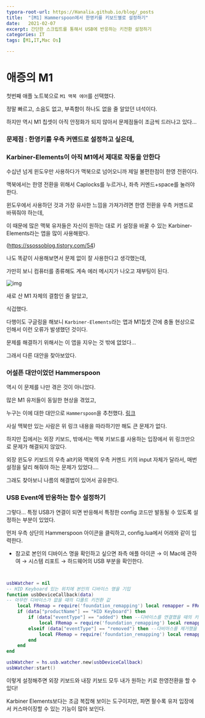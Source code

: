 ```yaml
---
typora-root-url: https://Hanalia.github.io/blog/_posts
title:  "[M1] Hammerspoon에서 한영키를 키보드별로 설정하기"
date:   2021-02-07
excerpt: 간단한 스크립트를 통해서 USB에 반응하는 키전환 설정하기
categories: IT
tags: [M1,IT,Mac Os]

---
```






# 애증의 M1 



첫번째 애플 노트북으로 `M1 맥북 에어`를 선택했다.



정말 빠르고, 소음도 없고, 부족함이 하나도 없을 줄 알았던 녀석이다.



하지만 역시 M1 칩셋이 아직 안정화가 되지 않아서 문제점들이 조금씩 드러나고 있다...



### 문제점 : 한영키를 우측 커멘드로 설정하고 싶은데, 

### Karbiner-Elements이 아직 M1에서 제대로 작동을 안한다



수십년 넘게 윈도우만 사용하다가 맥북으로 넘어오니까 제일 불편한점이 한영 전환이다.

맥북에서는 한영 전환을 위해서 Caplocks를 누르거나,  좌측 커멘드+space를 눌러야 한다.

윈도우에서 사용하던 것과 가장 유사한 느낌을 가져가려면 한영 전환을 우측 커멘드로 바꿔줘야 하는데,

이 때문에 많은 맥북 유저들은 자신이 원하는 대로 키 설정을 바꿀 수 있는 Karbiner-Elements라는 앱을 많이 사용해왔다.

(https://ssossoblog.tistory.com/54)

나도 똑같이 사용해보면서 문제 없이 잘 사용한다고 생각했는데,



가만히 보니 컴퓨터를 종류해도 계속 에러 메시지가 나오고 재부팅이 된다.



![img](https://149493502.v2.pressablecdn.com/wp-content/uploads/2020/12/your-computer-was-restarted-because-of-a-problem-big-sur.jpg)



새로 산 M1 자체의 결함인 줄 알았고,

식겁했다.



다행이도 구글링을 해보니 `Karbiner-Elements`라는 앱과 M1칩셋 간에 충돌 현상으로 인해서 이런 오류가 발생했던 것이다.

문제를 해결하기 위해서는 이 앱을 지우는 것 밖에 없었다...



그래서 다른 대안을 찾아보았다.





### 어설픈 대안이었던 Hammerspoon



역시 이 문제를 나만 겪은 것이 아니었다.



많은 M1 유저들이 동일한 현상을 겪었고,

누구는 이에 대한 대안으로 `Hammerspoon`을 추천했다. [링크](https://deftkang.tistory.com/192)



사실 맥북만 있는 사람은 위 링크 내용을 따라하기만 해도 큰 문제가 없다.



하지만 집에서는 외장 키보드, 밖에서는 맥북 키보드를 사용하는 입장에서 위 링크만으로 문제가 해결되지 않았다.



외장 윈도우 키보드의 우측 alt키와 맥북의 우측 커멘드 키의 input 자체가 달라서, 매번 설정을 달리 해줘야 하는 문제가 있었다....



그래도 찾아보니 나름의 해결법이 있어서 공유한다.



### USB Event에 반응하는 함수 설정하기



그렇다... 특정 USB가 연결이 되면 반응해서 특정한 config 코드만 발동될 수 있도록 설정하는 부분이 있었다.

먼저 우측 상단의 Hammerspoon 아이콘을 클릭하고, config.lua에서 어래와 같이 입력한다.



* 참고로 본인의 디바이스 명을 확인하고 싶으면 좌측 애플 아이콘 → 이 Mac에 관하여 → 시스템 리포트 → 하드웨어의 USB 부분을 확인한다. 



````lua


usbWatcher = nil
-- HID Keyboard 있는 위치에 본인의 디바이스 명을 기입
function usbDeviceCallback(data)
-- 아무런 디바이스가 없을 때의 디폴트 키전환 값
    local FRemap = require('foundation_remapping') local remapper = FRemap.new() remapper:remap('rcmd', 'f18') remapper:register()
    if (data["productName"] == "HID Keyboard") then
        if (data["eventType"] == "added") then --디바이스를 연결했을 때의 키전환 (lcmd -> f18)
            local FRemap = require('foundation_remapping') local remapper = FRemap.new() remapper:remap('lcmd', 'f18') remapper:register()
        elseif (data["eventType"] == "removed") then --다비아스를 제거했을 때의 키전환 (rcmd -> f18)
            local FRemap = require('foundation_remapping') local remapper = FRemap.new() remapper:remap('rcmd', 'f18') remapper:register()
        end
    end
end

usbWatcher = hs.usb.watcher.new(usbDeviceCallback)
usbWatcher:start()
````



이렇게 설정해주면 외장 키보드와 내장 키보드 모두 내가 원하는 키로 한영전환을 할 수 있다!



Karbiner Elements보다는 조금 복잡해 보이는 도구이지만, 파면 팔수록 유저 입장에서 커스마이징할 수 있는 기능이 많아 보인다.


